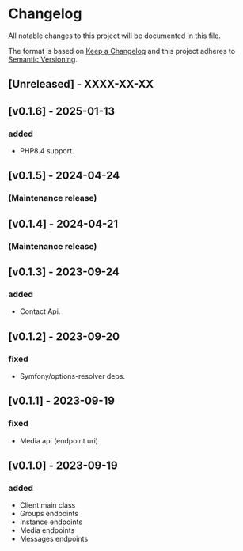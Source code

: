 # Changelog

All notable changes to this project will be documented in this file.

The format is based on [Keep a Changelog](http://keepachangelog.com/en/1.0.0/) and this project adheres to [Semantic Versioning](http://semver.org/spec/v2.0.0.html).

## [Unreleased] - XXXX-XX-XX

## [v0.1.6] -  2025-01-13
### added
- PHP8.4 support.


## [v0.1.5] -  2024-04-24
### (Maintenance release)


## [v0.1.4] -  2024-04-21
### (Maintenance release)


## [v0.1.3] -  2023-09-24
### added
- Contact Api.


## [v0.1.2] -  2023-09-20
### fixed
- Symfony/options-resolver deps.


## [v0.1.1] -  2023-09-19
### fixed
- Media api (endpoint uri)


## [v0.1.0] -  2023-09-19
### added
- Client main class
- Groups endpoints
- Instance endpoints
- Media endpoints
- Messages endpoints

